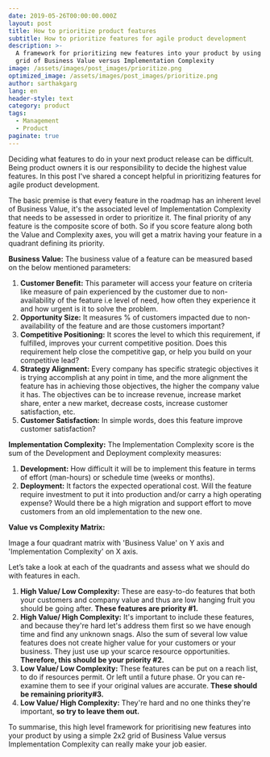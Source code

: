 ```yaml
---
date: 2019-05-26T00:00:00.000Z
layout: post
title: How to prioritize product features
subtitle: How to prioritize features for agile product development
description: >-
  A framework for prioritizing new features into your product by using a simple
  grid of Business Value versus Implementation Complexity
image: /assets/images/post_images/prioritize.png
optimized_image: /assets/images/post_images/prioritize.png
author: sarthakgarg
lang: en
header-style: text
category: product
tags:
  - Management
  - Product
paginate: true
---
```

Deciding what features to do in your next product release can be difficult. Being product owners it is our responsibility to decide the highest value features. In this post I've shared a concept helpful in prioritizing features for agile product development.

The basic premise is that every feature in the roadmap has an inherent level of Business Value, it's the associated level of Implementation Complexity that needs to be assessed in order to prioritize it. The final priority of any feature is the composite score of both. So if you score feature along both the Value and Complexity axes, you will get a matrix having your feature in a quadrant defining its priority.

**Business Value:** The business value of a feature can be measured based on the below mentioned parameters:

1. **Customer Benefit:** This parameter will access your feature on criteria like measure of pain experienced by the customer due to non-availability of the feature i.e level of need, how often they experience it and how urgent is it to solve the problem.
2. **Opportunity Size:** It measures % of customers impacted due to non-availability of the feature and are those customers important?
3. **Competitive Positioning:** It scores the level to which this requirement, if fulfilled, improves your current competitive position. Does this requirement help close the competitive gap, or help you build on your competitive lead?
4. **Strategy Alignment:** Every company has specific strategic objectives it is trying accomplish at any point in time, and the more alignment the feature has in achieving those objectives, the higher the company value it has. The objectives can be to increase revenue, increase market share, enter a new market, decrease costs, increase customer satisfaction, etc.
5. **Customer Satisfaction:** In simple words, does this feature improve customer satisfaction?

**Implementation Complexity:** The Implementation Complexity score is the sum of the Development and Deployment complexity measures:

1. **Development:** How difficult it will be to implement this feature in terms of effort (man-hours) or schedule time (weeks or months).
2. **Deployment:** It factors the expected operational cost. Will the feature require investment to put it into production and/or carry a high operating expense? Would there be a high migration and support effort to move customers from an old implementation to the new one.

**Value vs Complexity Matrix:**

Image a four quadrant matrix with 'Business Value' on Y axis and 'Implementation Complexity' on X axis.

Let’s take a look at each of the quadrants and assess what we should do with features in each.

1. **High Value/ Low Complexity:** These are easy-to-do features that both your customers and company value and thus are low hanging fruit you should be going after. **These features are priority #1.**
2. **High Value/ High Complexity:** It's important to include these features, and because they're hard let's address them first so we have enough time and find any unknown snags. Also the sum of several low value features does not create higher value for your customers or your business. They just use up your scarce resource opportunities. **Therefore, this should be your priority #2.**
3. **Low Value/ Low Complexity:** These features can be put on a reach list, to do if resources permit. Or left until a future phase. Or you can re-examine them to see if your original values are accurate. **These should be remaining priority#3.**
4. **Low Value/ High Complexity:** They're hard and no one thinks they're important, **so try to leave them out.**

To summarise, this high level framework for prioritising new features into your product by using a simple 2x2 grid of Business Value versus Implementation Complexity can really make your job easier.
